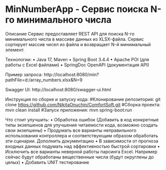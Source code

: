 # MinNumberApp - Сервис поиска N-го минимального числа

Описание
Сервис предоставляет REST API для поиска N-го минимального числа в массиве данных из XLSX-файла. 
Сервис сортирует массив чисел из файла и возвращает N-й минимальный элемент.

Технологии:
• Java 17, Maven
• Spring Boot 3.4.4
• Apache POI (для работы с Excel файлами)
• SpringDoc OpenAPI (документация API)

Пример запроса:
http://localhost:8080/min?pathFile=d:/array_numbers.xlsx&N=9

Swagger UI:
http://localhost:8080/swagger-ui.html

Инструкция по сборке и запуску кода:
#Клонирование репозитория:
git clone https://github.com/NikitaOnuchin/ComfortSoft.git
#Сборка проекта:
mvn clean install
#Запуск приложения:
mvn spring-boot:run

Что стоит улучшить:
• Обработка ошибок (Добавить в код конкретные типы экзепшенов для улучшения читаемости кода, возможно создать свои экзепшены)
• Продумать все варианты неправильного использования контроллера и соответствующим образом обработать эти сценарии. Дополнить документацию
• В зависимости от прогноза входных данных подумать над эффективностью быстрой сортировки
• Исключить все варианты неверной работы парсинга Excel. Например сейчас будут обработаны вещественные числа (будут округлены до целых)
• Добавить UNIT тестирование
